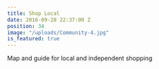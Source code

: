 ```yaml
---
title: Shop Local
date: 2016-09-28 22:37:00 Z
position: 34
image: "/uploads/Community-4.jpg"
is_featured: true
---
```


Map and guide for local and independent shopping